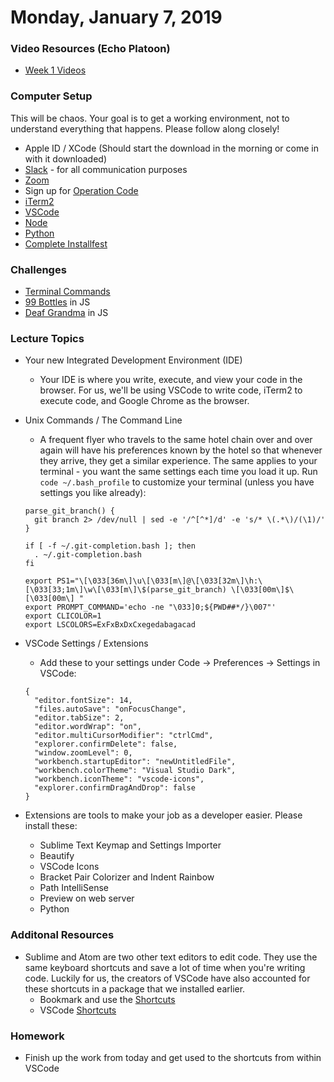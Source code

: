Monday, January 7, 2019
====================
### Video Resources (Echo Platoon)
- [Week 1 Videos](https://www.youtube.com/watch?v=MXfqHyQHmfo&list=PLu0CiQ7bzwESorYiOmwUJEdqs4YJfyMNh)

### Computer Setup
This will be chaos. Your goal is to get a working environment, not to understand everything that happens. Please follow along closely!
* Apple ID / XCode (Should start the download in the morning or come in with it downloaded)
* [Slack](https://slack.com/downloads/osx) - for all communication purposes
* [Zoom](https://zoom.us/download)
* Sign up for [Operation Code](https://operationcode.org/join)
* [iTerm2](http://www.iterm2.com/)
* [VSCode](https://code.visualstudio.com/download)
* [Node](https://nodejs.org/en/download/)
* [Python](https://www.python.org/downloads/)
* [Complete Installfest](https://gist.github.com/JYoung217/5a4bfdfecac5aa864075cfa68250bf5c)

### Challenges
* [Terminal Commands](https://github.com/hotelplatoon/Terminal-Commands)
* [99 Bottles](https://github.com/hotelplatoon/99-Bottles) in JS
* [Deaf Grandma](https://github.com/hotelplatoon/Deaf-Grandma) in JS

### Lecture Topics
* Your new Integrated Development Environment (IDE)
  * Your IDE is where you write, execute, and view your code in the browser. For us, we'll be using VSCode to write code, iTerm2 to execute code, and Google Chrome as the browser.
* Unix Commands / The Command Line
  * A frequent flyer who travels to the same hotel chain over and over again will have his preferences known by the hotel so that whenever they arrive, they get a similar experience. The same applies to your terminal - you want the same settings each time you load it up. Run `code ~/.bash_profile` to customize your terminal (unless you have settings you like already):
  ```
  parse_git_branch() {
    git branch 2> /dev/null | sed -e '/^[^*]/d' -e 's/* \(.*\)/(\1)/'
  }

  if [ -f ~/.git-completion.bash ]; then
    . ~/.git-completion.bash
  fi

  export PS1="\[\033[36m\]\u\[\033[m\]@\[\033[32m\]\h:\[\033[33;1m\]\w\[\033[m\]\$(parse_git_branch) \[\033[00m\]$\[\033[00m\] "
  export PROMPT_COMMAND='echo -ne "\033]0;${PWD##*/}\007"'
  export CLICOLOR=1
  export LSCOLORS=ExFxBxDxCxegedabagacad
  ```

* VSCode Settings / Extensions
  * Add these to your settings under Code -> Preferences -> Settings in VSCode:
  ```
  {
    "editor.fontSize": 14,
    "files.autoSave": "onFocusChange",
    "editor.tabSize": 2,
    "editor.wordWrap": "on",
    "editor.multiCursorModifier": "ctrlCmd",
    "explorer.confirmDelete": false,
    "window.zoomLevel": 0,
    "workbench.startupEditor": "newUntitledFile",
    "workbench.colorTheme": "Visual Studio Dark",
    "workbench.iconTheme": "vscode-icons",
    "explorer.confirmDragAndDrop": false
  }
  ```
* Extensions are tools to make your job as a developer easier. Please install these:
  * Sublime Text Keymap and Settings Importer
  * Beautify
  * VSCode Icons
  * Bracket Pair Colorizer and Indent Rainbow
  * Path IntelliSense
  * Preview on web server
  * Python


### Additonal Resources
* Sublime and Atom are two other text editors to edit code. They use the same keyboard shortcuts and save a lot of time when you're writing code. Luckily for us, the creators of VSCode have also accounted for these shortcuts in a package that we installed earlier.
  * Bookmark and use the [Shortcuts](http://docs.sublimetext.info/en/latest/reference/keyboard_shortcuts_osx.html)
  * VSCode [Shortcuts](https://code.visualstudio.com/shortcuts/keyboard-shortcuts-macos.pdf)

### Homework
* Finish up the work from today and get used to the shortcuts from within VSCode
